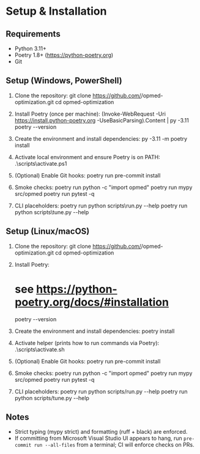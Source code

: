 # Setup & Installation


## Requirements

- Python 3.11+
- Poetry 1.8+ (https://python-poetry.org)
- Git

## Setup (Windows, PowerShell)

1. Clone the repository:
   git clone https://github.com/<your-account>/opmed-optimization.git
   cd opmed-optimization

2. Install Poetry (once per machine):
   (Invoke-WebRequest -Uri https://install.python-poetry.org -UseBasicParsing).Content | py -3.11
   poetry --version

3. Create the environment and install dependencies:
   py -3.11 -m poetry install

4. Activate local environment and ensure Poetry is on PATH:
   .\scripts\activate.ps1

5. (Optional) Enable Git hooks:
   poetry run pre-commit install

6. Smoke checks:
   poetry run python -c "import opmed"
   poetry run mypy src/opmed
   poetry run pytest -q

7. CLI placeholders:
   poetry run python scripts\run.py --help
   poetry run python scripts\tune.py --help

## Setup (Linux/macOS)

1. Clone the repository:
   git clone https://github.com/<your-account>/opmed-optimization.git
   cd opmed-optimization

2. Install Poetry:
   # see https://python-poetry.org/docs/#installation
   poetry --version

3. Create the environment and install dependencies:
   poetry install

4. Activate helper (prints how to run commands via Poetry):
   .\scripts\activate.sh

5. (Optional) Enable Git hooks:
   poetry run pre-commit install

6. Smoke checks:
   poetry run python -c "import opmed"
   poetry run mypy src/opmed
   poetry run pytest -q

7. CLI placeholders:
   poetry run python scripts/run.py --help
   poetry run python scripts/tune.py --help

## Notes

- Strict typing (mypy strict) and formatting (ruff + black) are enforced.
- If committing from Microsoft Visual Studio UI appears to hang, run `pre-commit run --all-files` from a terminal; CI will enforce checks on PRs.
